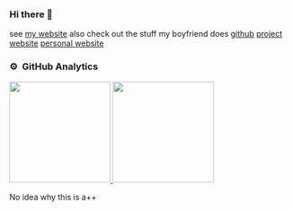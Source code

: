### Hi there 👋

see [my website](https://randomairborne.dev/)
also check out the stuff my boyfriend does [github](/tazz4843) [project website](https://imaskeleton.me) [personal website](https://zero.lgbt) 

### ⚙️ &nbsp;GitHub Analytics
<p align="left">
<a href="/randomairborne">
  <img height="180em" src="https://github-readme-stats-eight-theta.vercel.app/api?username=randomairborne&show_icons=true&theme=algolia&include_all_commits=true&count_private=true"/>
  <img height="180em" src="https://github-readme-stats-eight-theta.vercel.app/api/top-langs/?username=randomairborne&layout=compact&langs_count=8&theme=algolia"/>
</a>
</p>
No idea why this is a++
